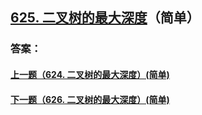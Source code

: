 ## [625. 二叉树的最大深度](https://leetcode-cn.com/problems/merge-two-sorted-lists/)（简单）





### 答案：



#### [上一题（624. 二叉树的最大深度）(简单)](https://github.com/sdwwld/leetCode/blob/master/src/main/java/com/wld/java/leetcode/leetCode0624.md)

#### [下一题（626. 二叉树的最大深度）(简单)](https://github.com/sdwwld/leetCode/blob/master/src/main/java/com/wld/java/leetcode/leetCode0626.md)